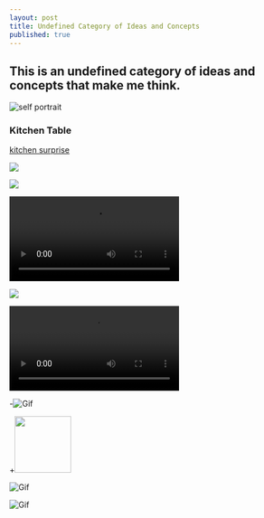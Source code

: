 ```yaml
---
layout: post
title: Undefined Category of Ideas and Concepts
published: true
---
```


## This is an undefined category of ideas and concepts that make me think.

![self portrait]({{site.baseurl}}/_posts/MOSHED-2020-7-19-19-54-9.jpg)


### Kitchen Table

[kitchen surprise](file:///C:/Users/polla/Downloads/Kitchen%20Surprise.mp4)


![](http://i.imgur.com/OUkLi.gif)

![](https://giphy.com/gifs/cnQNr01OZeDgCKpVdQ)

![](https://media.giphy.com/media/cnQNr01OZeDgCKpVdQ/source.mov)

![](imgur.com/a/NtnLkkp)

![kitchen2](https://i.imgur.com/Cc5JFPK.mp4)

-![Gif](http://i.imgur.com/Cc5JFPK.gif)

+<img src="/art/sample.gif?raw=true" width="100px">

![Gif](https://media.giphy.com/media/cnQNr01OZeDgCKpVdQ/source.gif)

![Gif](imgur.com/a/NtnLkkp)